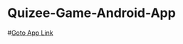 # Quizee-Game-Android-App

#[Goto App Link](https://play.google.com/store/apps/details?id=com.quiz.quizeegame&pcampaignid=web_share)
